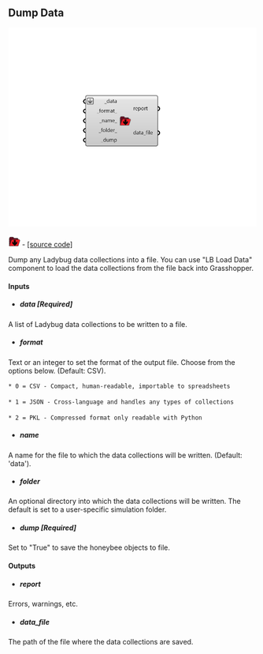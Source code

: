 ## Dump Data

![](../../images/components/Dump_Data.png)

![](../../images/icons/Dump_Data.png) - [[source code]](https://github.com/ladybug-tools/ladybug-grasshopper/blob/master/ladybug_grasshopper/src//LB%20Dump%20Data.py)


Dump any Ladybug data collections into a file. You can use "LB Load Data" component to load the data collections from the file back into Grasshopper. 



#### Inputs
* ##### data [Required]
A list of Ladybug data collections to be written to a file. 
* ##### format 
Text or an integer to set the format of the output file. Choose from the options below. (Default: CSV). 

    * 0 = CSV - Compact, human-readable, importable to spreadsheets

    * 1 = JSON - Cross-language and handles any types of collections

    * 2 = PKL - Compressed format only readable with Python
* ##### name 
A name for the file to which the data collections will be written. (Default: 'data'). 
* ##### folder 
An optional directory into which the data collections will be written.  The default is set to a user-specific simulation folder. 
* ##### dump [Required]
Set to "True" to save the honeybee objects to file. 

#### Outputs
* ##### report
Errors, warnings, etc. 
* ##### data_file
The path of the file where the data collections are saved. 